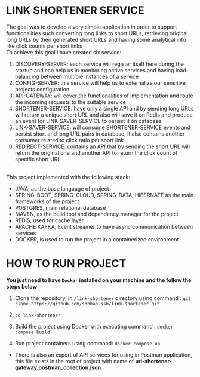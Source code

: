 # LINK SHORTENER SERVICE

The goal was to develop a very simple application in order to support functionalities such converting long links to short URLs, retrieving original long URLs by their generated short URLs 
and having some analytical info like click counts per short links
<br/>
To achieve this goal I have created six service:
1. DISCOVERY-SERVER: each service will register itself here during the startup and can help us in monitoring active services and having load-balancing between multiple instances of a service
2. CONFIG-SERVER: this service will help us to externalize our sensitive projects configuration
3. API-GATEWAY: will cover the functionalities of implementation and route the incoming requests to the suitable service
4. SHORTENER-SERVICE: have only a single API and by sending long URLs will return a unique short URL and also will save it on Redis and produce an event for LINK-SAVER-SERVICE to persist it on database
5. LINK-SAVER-SERVICE: will consume SHORTENER-SERVICE events and persist short and long URL pairs in database, it also contains another consumer related to click ratio per short link
6. REDIRECT-SERVICE: contains an API that by sending the short URL will return the original one and another API to return the click count of specific short URL

<br/>
This project implemented with the following stack:
<ul>
<li>JAVA, as the base language of project</li>
<li>SPRING-BOOT, SPRING-CLOUD, SPRING-DATA, HIBERNATE as the main frameworks of the project</li>
<li>POSTGRES, main relational database</li>
<li>MAVEN, as the build tool and dependency manager for the project</li>
<li>REDIS, used for cache layer</li>
<li>APACHE KAFKA, Event streamer to have async communication between services</li>
<li>DOCKER, is used to run the project in a containerized environment</li>
</ul>

# HOW TO RUN PROJECT
**You just need to have `Docker` installed on your machine and the follow the steps below**
1. Clone the repository, in `/link-shortener` directory using command :
   `git clone https://github.com/sobhan-ssh/link-shortener.git`

2. `cd link-shortener`

3. Build the project using Docker with executing command :
   `docker compose build`

4. Run project containers using command:
   `docker compose up`

- There is also an export of API services for using in Postman application, this file exists in the root of project with name of **url-shortener-gateway.postman_collection.json**